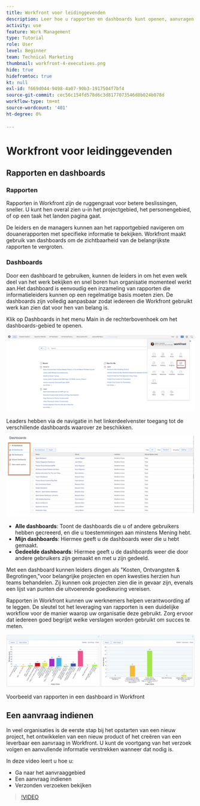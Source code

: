 ```yaml
---
title: Workfront voor leidinggevenden
description: Leer hoe u rapporten en dashboards kunt openen, aanvragen kunt indienen en aanvragen kunt controleren.
activity: use
feature: Work Management
type: Tutorial
role: User
level: Beginner
team: Technical Marketing
thumbnail: workfront-4-executives.png
hide: true
hidefromtoc: true
kt: null
exl-id: f669d044-9498-4a07-90b3-1917504f7bf4
source-git-commit: cec56c154fd578d6c3d8177073546d8b024b078d
workflow-type: tm+mt
source-wordcount: '401'
ht-degree: 0%

---
```


# Workfront voor leidinggevenden

## Rapporten en dashboards

### Rapporten

Rapporten in Workfront zijn de ruggengraat voor betere beslissingen, sneller. U kunt hen overal zien u-in het projectgebied, het personengebied, of op een taak het landen pagina gaat.

De leiders en de managers kunnen aan het rapportgebied navigeren om douanerapporten met specifieke informatie te bekijken. Workfront maakt gebruik van dashboards om de zichtbaarheid van de belangrijkste rapporten te vergroten.

### Dashboards

Door een dashboard te gebruiken, kunnen de leiders in om het even welk deel van het werk bekijken en snel boren hun organisatie momenteel werkt aan.Het dashboard is eenvoudig een inzameling van rapporten die informatieleiders kunnen op een regelmatige basis moeten zien. De dashboards zijn volledig aanpasbaar zodat iedereen die Workfront gebruikt werk kan zien dat voor hen van belang is.

Klik op Dashboards in het menu Main in de rechterbovenhoek om het dashboards-gebied te openen.

![Een afbeelding van de optie Dashboards in het hoofdmenu](assets/workfront-4-executives-1.png)

Leaders hebben via de navigatie in het linkerdeelvenster toegang tot de verschillende dashboards waarover ze beschikken.

![Een afbeelding van de optie Dashboards in het hoofdmenu](assets/workfront-4-executives-2.png)

* **Alle dashboards**: Toont de dashboards die u of andere gebruikers hebben gecreeerd, en die u toestemmingen aan minstens Mening hebt.
* **Mijn dashboards**: Hiermee geeft u de dashboards weer die u hebt gemaakt.
* **Gedeelde dashboards**: Hiermee geeft u de dashboards weer die door andere gebruikers zijn gemaakt en met u zijn gedeeld.

Met een dashboard kunnen leiders dingen als &quot;Kosten, Ontvangsten &amp; Begrotingen,&quot;voor belangrijke projecten en open kwesties herzien hun teams behandelen. Zij kunnen ook projecten zien die in gevaar zijn, evenals een lijst van punten die uitvoerende goedkeuring vereisen.

Rapporten in Workfront kunnen uw werknemers helpen verantwoording af te leggen. De sleutel tot het leveraging van rapporten is een duidelijke workflow voor de manier waarop uw organisatie deze gebruikt. Zorg ervoor dat iedereen goed begrijpt welke verslagen worden gebruikt om succes te meten.

![Voorbeeld van rapporten in een dashboard in Workfront ](assets/workfront-4-executives-3.png)

Voorbeeld van rapporten in een dashboard in Workfront

## Een aanvraag indienen

In veel organisaties is de eerste stap bij het opstarten van een nieuw project, het ontwikkelen van een nieuw product of het creëren van een leverbaar een aanvraag in Workfront. U kunt de voortgang van het verzoek volgen en aanvullende informatie verstrekken wanneer dat nodig is.

In deze video leert u hoe u:

* Ga naar het aanvraaggebied
* Een aanvraag indienen
* Verzonden verzoeken bekijken

>[!VIDEO](https://video.tv.adobe.com/v/336092/?quality=12)
